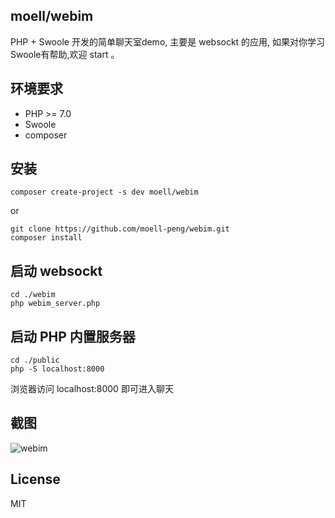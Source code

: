 ## moell/webim
PHP + Swoole 开发的简单聊天室demo, 主要是 websockt 的应用, 如果对你学习Swoole有帮助,欢迎 start 。

## 环境要求
* PHP >= 7.0
* Swoole
* composer
## 安装
```
composer create-project -s dev moell/webim
```
or
```
git clone https://github.com/moell-peng/webim.git
composer install
```

## 启动 websockt
```
cd ./webim
php webim_server.php
```

## 启动 PHP 内置服务器
```
cd ./public
php -S localhost:8000
```
浏览器访问 localhost:8000 即可进入聊天

## 截图
![webim](http://moell.cn/uploads/webim/show.png "webim")

## License
MIT
